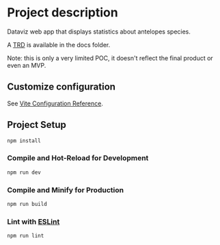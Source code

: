 # Project description

Dataviz web app that displays statistics about antelopes species.

A [TRD](docs/TRD.md) is available in the docs folder.

Note: this is only a very limited POC, it doesn't reflect the final product or even an MVP.

## Customize configuration

See [Vite Configuration Reference](https://vitejs.dev/config/).

## Project Setup

```sh
npm install
```

### Compile and Hot-Reload for Development

```sh
npm run dev
```

### Compile and Minify for Production

```sh
npm run build
```

### Lint with [ESLint](https://eslint.org/)

```sh
npm run lint
```
